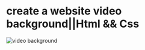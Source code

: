 # create a website video background||Html && Css
![video background](https://user-images.githubusercontent.com/103105418/174637284-6d0afc9f-84b5-417f-a26e-293522204acb.PNG)
